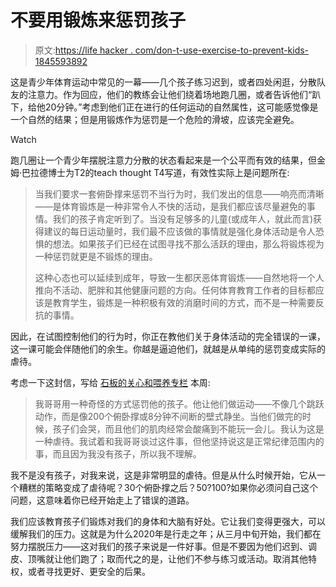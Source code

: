 # 不要用锻炼来惩罚孩子

> 原文:[https://life hacker . com/don-t-use-exercise-to-prevent-kids-1845593892](https://lifehacker.com/dont-use-exercise-to-punish-kids-1845593892)

这是青少年体育运动中常见的一幕——几个孩子练习迟到，或者四处闲逛，分散队友的注意力。作为回应，他们的教练会让他们绕着场地跑几圈，或者告诉他们“趴下，给他20分钟。”考虑到他们正在进行的任何运动的自然属性，这可能感觉像是一个自然的结果；但是用锻炼作为惩罚是一个危险的滑坡，应该完全避免。

Watch

跑几圈让一个青少年摆脱注意力分散的状态看起来是一个公平而有效的结果，但金姆·巴拉德博士为T2的teach thought T4写道，有效性实际上是问题所在:

> 当我们要求一套俯卧撑来惩罚不当行为时，我们发出的信息——响亮而清晰——是体育锻炼是一种非常令人不快的活动，是我们都应该尽量避免的事情。我们的孩子肯定听到了。当没有足够多的儿童(或成年人，就此而言)获得建议的每日运动量时，我们最不应该做的事情就是强化身体活动是令人恐惧的想法。如果孩子们已经在试图寻找不那么活跃的理由，那么将锻炼视为一种惩罚就更是不锻炼的理由。
> 
> 这种心态也可以延续到成年，导致一生都厌恶体育锻炼——自然地将一个人推向不活动、肥胖和其他健康问题的方向。任何体育教育工作者的目标都应该是教育学生，锻炼是一种积极有效的消磨时间的方式，而不是一种需要反抗的事情。

因此，在试图控制他们的行为时，你正在教他们关于身体活动的完全错误的一课，这一课可能会伴随他们的余生。你越是逼迫他们，就越是从单纯的惩罚变成实际的虐待。

考虑一下这封信，写给 [石板的关心和喂养专栏](https://slate.com/human-interest/2020/11/extreme-exercise-abusive-punishment-care-and-feeding.html) 本周:

> 我哥哥用一种奇怪的方式惩罚他的孩子。他让他们做运动——不像几个跳跃动作，而是像200个俯卧撑或8分钟不间断的壁式静坐。当他们做完的时候，孩子们会哭，而且他们的肌肉经常会酸痛到不能玩一会儿。我认为这是一种虐待。我试着和我哥哥谈过这件事，但他坚持说这是正常纪律范围内的事，而且因为我没有孩子，所以我不理解。

我不是没有孩子，对我来说，这是非常明显的虐待。但是从什么时候开始，它从一个糟糕的策略变成了虐待呢？30个俯卧撑之后？50?100?如果你必须问自己这个问题，这意味着你已经开始走上了错误的道路。

我们应该教育孩子们锻炼对我们的身体和大脑有好处。它让我们变得更强大，可以缓解我们的压力。这就是为什么2020年是行走之年；从三月中旬开始，我们都在努力摆脱压力——这对我们的孩子来说是一件好事。但是不要因为他们迟到、调皮、顶嘴就让他们跑了；取而代之的是，让他们不参与练习或活动。取消其他特权，或者寻找更好、更安全的后果。